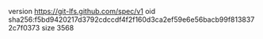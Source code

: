 version https://git-lfs.github.com/spec/v1
oid sha256:f5bd9420217d3792cdccdf4f2f160d3ca2ef59e6e56bacb99f8138372c7f0373
size 3568
